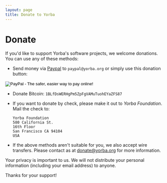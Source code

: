 ```yaml
---
layout: page
title: Donate to Yorba
---
```


Donate
======

If you'd like to support Yorba's software projects, we welcome donations.  You
can use any of these methods:

 * Send money via [Paypal](https://www.paypal.com/) to `paypal@yorba.org` or
   simply use this donation button:

<div id="donate-button">
<form action="https://www.paypal.com/cgi-bin/webscr" method="post"
target="_top">
<input type="hidden" name="cmd" value="_s-xclick" />
<input type="hidden" name="hosted_button_id" value="M7TTJK2D4R3MS" />
<input type="image"
src="https://www.paypalobjects.com/en_US/i/btn/btn_donateCC_LG.gif" border="0"
name="submit" alt="PayPal - The safer, easier way to pay online!" />
<img alt="" border="0"
src="https://www.paypalobjects.com/en_US/i/scr/pixel.gif" width="1" height="1"
/>
</form>
</div>

 * Donate Bitcoin: `1BLfDsWERHgPm5ZpFgVAMuTuohEYaZFS87`
 * If you want to donate by check, please make it out to *Yorba Foundation*.
   Mail the check to:

       Yorba Foundation
       580 California St.
       16th Floor
       San Francisco CA 94104
       USA

 * If the above methods aren't suitable for you, we also accept wire transfers.
   Please contact as at [donate@yorba.org](mailto:donate@yorba.org) for more
   information.

Your privacy is important to us.  We will not distribute your personal
information (including your email address) to anyone.

Thanks for your support!
